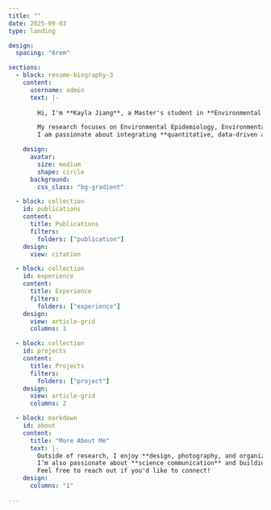 ```yaml
---
title: ""
date: 2025-09-03
type: landing

design:
  spacing: "6rem"

sections:
  - block: resume-biography-3
    content:
      username: admin
      text: |-
    
        Hi, I'm **Kayla Jiang**, a Master's student in **Environmental Engineering at Stanford University**.  

        My research focuses on Environmental Epidemiology, Environmental Systems Analysis, Microbial Ecology, and Global Health.    
        I am passionate about integrating **quantitative, data-driven approaches** with **experimental research** to better understand environmental systems and to contribute to the development of **sustainable technologies**.

    design:
      avatar:
        size: medium
        shape: circle
      background:
        css_class: "bg-gradient"

  - block: collection
    id: publications
    content:
      title: Publications
      filters:
        folders: ["publication"]
    design:
      view: citation

  - block: collection
    id: experience
    content:
      title: Experience
      filters:
        folders: ["experience"]
    design:
      view: article-grid
      columns: 1

  - block: collection
    id: projects
    content:
      title: Projects
      filters:
        folders: ["project"]
    design:
      view: article-grid
      columns: 2

  - block: markdown
    id: about
    content:
      title: "More About Me"
      text: |-
        Outside of research, I enjoy **design, photography, and organizing community events**.  
        I’m also passionate about **science communication** and building bridges between academia and the public.  
        Feel free to reach out if you'd like to connect!
    design:
      columns: "1"
    
---
```


